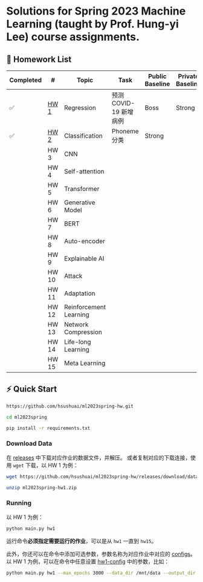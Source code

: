# Solutions for Spring 2023 Machine Learning (taught by Prof. Hung-yi Lee) course assignments.

## 📖 Homework List

| Completed | #                                  | Topic                  | Task             | Public Baseline | Private Baseline |
|-----------|------------------------------------|------------------------|------------------|-----------------|------------------|
| ✅         | [HW 1](docs/hw1-regression.md)     | Regression             | 预测 COVID-19 新增病例 | Boss            | Strong           |
| ✅         | [HW 2](docs/hw2-classification.md) | Classification         | Phoneme 分类       | Strong          |                  |
|           | HW 3                               | CNN                    |                  |                 |                  |
|           | HW 4                               | Self-attention         |                  |                 |                  |
|           | HW 5                               | Transformer            |                  |                 |                  |
|           | HW 6                               | Generative Model       |                  |                 |                  |
|           | HW 7                               | BERT                   |                  |                 |                  |
|           | HW 8                               | Auto-encoder           |                  |                 |                  |
|           | HW 9                               | Explainable AI         |                  |                 |                  |
|           | HW 10                              | Attack                 |                  |                 |                  |
|           | HW 11                              | Adaptation             |                  |                 |                  |
|           | HW 12                              | Reinforcement Learning |                  |                 |                  |
|           | HW 13                              | Network Compression    |                  |                 |                  |
|           | HW 14                              | Life-long Learning     |                  |                 |                  |
|           | HW 15                              | Meta Learning          |                  |                 |                  |

## ⚡ Quick Start

```bash
https://github.com/hsushuai/ml2023spring-hw.git

cd ml2023spring

pip install -r requirements.txt
```

### Download Data

在 [releases](https://github.com/hsushuai/ml2023spring-hw/releases) 中下载对应作业的数据文件，并解压。
或者复制对应的下载连接，使用 `wget` 下载，以 HW 1 为例：

```bash
wget https://github.com/hsushuai/ml2023spring-hw/releases/download/dataset/ml2023spring-hw1.zip

unzip ml2023spring-hw1.zip
```

### Running

以 HW 1 为例：

```bash
python main.py hw1
```

运行命令**必须指定需要运行的作业**，可以是从 `hw1` 一直到 `hw15`。

此外，你还可以在命令中添加可选参数，参数名称为对应作业中对应的 [configs](configs)。以 HW 1 为例，可以在命令中任意设置 [hw1-config](configs/hw1-config.yaml)
中的参数，比如：

```bash
python main.py hw1 --max_epochs 3000 --data_dir /mnt/data --output_dir /mnt/output
```



